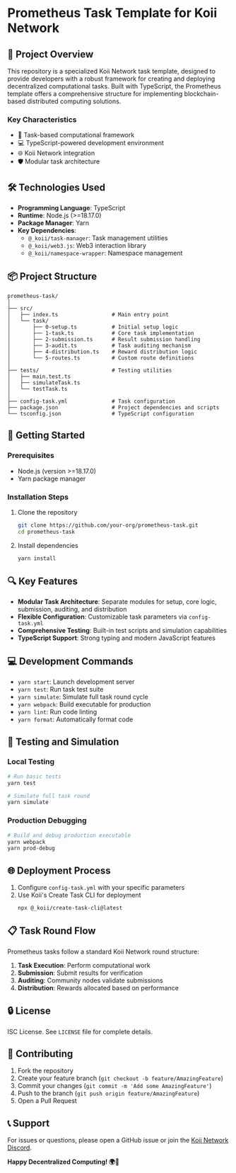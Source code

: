 # Prometheus Task Template for Koii Network

## 🚀 Project Overview

This repository is a specialized Koii Network task template, designed to provide developers with a robust framework for creating and deploying decentralized computational tasks. Built with TypeScript, the Prometheus template offers a comprehensive structure for implementing blockchain-based distributed computing solutions.

### Key Characteristics
- 🔄 Task-based computational framework
- 💻 TypeScript-powered development environment
- 🌐 Koii Network integration
- 🛡️ Modular task architecture

## 🛠 Technologies Used

- **Programming Language**: TypeScript
- **Runtime**: Node.js (>=18.17.0)
- **Package Manager**: Yarn
- **Key Dependencies**:
  - `@_koii/task-manager`: Task management utilities
  - `@_koii/web3.js`: Web3 interaction library
  - `@_koii/namespace-wrapper`: Namespace management

## 📦 Project Structure

```
prometheus-task/
│
├── src/
│   ├── index.ts                 # Main entry point
│   └── task/
│       ├── 0-setup.ts           # Initial setup logic
│       ├── 1-task.ts            # Core task implementation
│       ├── 2-submission.ts      # Result submission handling
│       ├── 3-audit.ts           # Task auditing mechanism
│       ├── 4-distribution.ts    # Reward distribution logic
│       └── 5-routes.ts          # Custom route definitions
│
├── tests/                       # Testing utilities
│   ├── main.test.ts
│   ├── simulateTask.ts
│   └── testTask.ts
│
├── config-task.yml              # Task configuration
├── package.json                 # Project dependencies and scripts
└── tsconfig.json                # TypeScript configuration
```

## 🚀 Getting Started

### Prerequisites
- Node.js (version >=18.17.0)
- Yarn package manager

### Installation Steps
1. Clone the repository
   ```bash
   git clone https://github.com/your-org/prometheus-task.git
   cd prometheus-task
   ```

2. Install dependencies
   ```bash
   yarn install
   ```

## 🔍 Key Features

- **Modular Task Architecture**: Separate modules for setup, core logic, submission, auditing, and distribution
- **Flexible Configuration**: Customizable task parameters via `config-task.yml`
- **Comprehensive Testing**: Built-in test scripts and simulation capabilities
- **TypeScript Support**: Strong typing and modern JavaScript features

## 💻 Development Commands

- `yarn start`: Launch development server
- `yarn test`: Run task test suite
- `yarn simulate`: Simulate full task round cycle
- `yarn webpack`: Build executable for production
- `yarn lint`: Run code linting
- `yarn format`: Automatically format code

## 🧪 Testing and Simulation

### Local Testing
```bash
# Run basic tests
yarn test

# Simulate full task round
yarn simulate
```

### Production Debugging
```bash
# Build and debug production executable
yarn webpack
yarn prod-debug
```

## 🌐 Deployment Process

1. Configure `config-task.yml` with your specific parameters
2. Use Koii's Create Task CLI for deployment
   ```bash
   npx @_koii/create-task-cli@latest
   ```

## 📋 Task Round Flow

Prometheus tasks follow a standard Koii Network round structure:
1. **Task Execution**: Perform computational work
2. **Submission**: Submit results for verification
3. **Auditing**: Community nodes validate submissions
4. **Distribution**: Rewards allocated based on performance

## 🔒 License

ISC License. See `LICENSE` file for complete details.

## 🤝 Contributing

1. Fork the repository
2. Create your feature branch (`git checkout -b feature/AmazingFeature`)
3. Commit your changes (`git commit -m 'Add some AmazingFeature'`)
4. Push to the branch (`git push origin feature/AmazingFeature`)
5. Open a Pull Request

## 📞 Support

For issues or questions, please open a GitHub issue or join the [Koii Network Discord](https://discord.gg/koii-network).

**Happy Decentralized Computing! 🌍🚀**